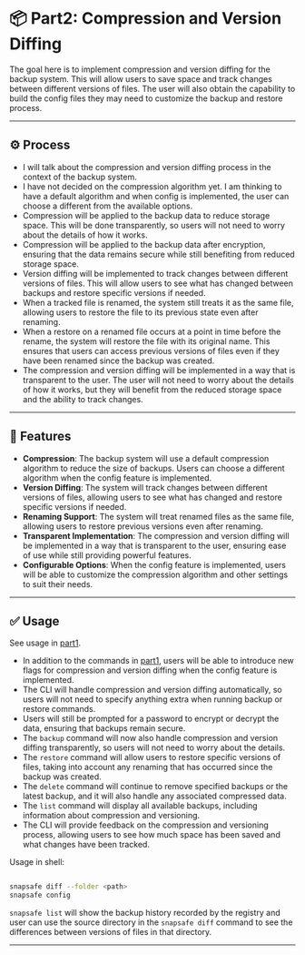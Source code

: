 # 📦 Part2: Compression and Version Diffing

The goal here is to implement compression and version diffing for the backup system. This will allow users to save space and track changes between different versions of files. The user will also obtain the capability to build the config files they may need to customize the backup and restore process.

---

## ⚙️ Process

- I will talk about the compression and version diffing process in the context of the backup system.
- I have not decided on the compression algorithm yet. I am thinking to have a default algorithm and when config is implemented, the user can choose a different from the available options.
- Compression will be applied to the backup data to reduce storage space. This will be done transparently, so users will not need to worry about the details of how it works.
- Compression will be applied to the backup data after encryption, ensuring that the data remains secure while still benefiting from reduced storage space.
- Version diffing will be implemented to track changes between different versions of files. This will allow users to see what has changed between backups and restore specific versions if needed.
- When a tracked file is renamed, the system still treats it as the same file, allowing users to restore the file to its previous state even after renaming.
- When a restore on a renamed file occurs at a point in time before the rename, the system will restore the file with its original name. This ensures that users can access previous versions of files even if they have been renamed since the backup was created.
- The compression and version diffing will be implemented in a way that is transparent to the user. The user will not need to worry about the details of how it works, but they will benefit from the reduced storage space and the ability to track changes.

---

## 🧩 Features

- **Compression**: The backup system will use a default compression algorithm to reduce the size of backups. Users can choose a different algorithm when the config feature is implemented.
- **Version Diffing**: The system will track changes between different versions of files, allowing users to see what has changed and restore specific versions if needed.
- **Renaming Support**: The system will treat renamed files as the same file, allowing users to restore previous versions even after renaming.
- **Transparent Implementation**: The compression and version diffing will be implemented in a way that is transparent to the user, ensuring ease of use while still providing powerful features.
- **Configurable Options**: When the config feature is implemented, users will be able to customize the compression algorithm and other settings to suit their needs.

---

## ✅ Usage

See usage in [part1](./PART1.md).

- In addition to the commands in [part1](./PART1.md), users will be able to introduce new flags for compression and version diffing when the config feature is implemented.
- The CLI will handle compression and version diffing automatically, so users will not need to specify anything extra when running backup or restore commands.  
- Users will still be prompted for a password to encrypt or decrypt the data, ensuring that backups remain secure.
- The `backup` command will now also handle compression and version diffing transparently, so users will not need to worry about the details.
- The `restore` command will allow users to restore specific versions of files, taking into account any renaming that has occurred since the backup was created.
- The `delete` command will continue to remove specified backups or the latest backup, and it will also handle any associated compressed data.
- The `list` command will display all available backups, including information about compression and versioning.
- The CLI will provide feedback on the compression and versioning process, allowing users to see how much space has been saved and what changes have been tracked.

Usage in shell:

```bash

snapsafe diff --folder <path>
snapsafe config

```

`snapsafe list` will show the backup history recorded by the registry and user can use the source directory in the `snapsafe diff` command to see the differences between versions of files in that directory.

---
